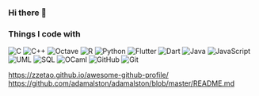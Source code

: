 ### Hi there 👋


### Things I code with
![C](https://img.shields.io/badge/-C-000?&logo=C)
![C++](https://img.shields.io/badge/-C++-000?&logo=c%2b%2b&logoColor=00599C)
![Octave](https://img.shields.io/badge/-Octave-0790C0?&logo=GNU%20Octave&logoColor=white)
![R](https://img.shields.io/badge/-R-276DC3?&logo=R&logoColor=white)
![Python](https://img.shields.io/badge/-Python-000?&logo=Python)
![Flutter](https://img.shields.io/badge/-Flutter-02569B?&logo=Flutter&logoColor=white)
![Dart](https://img.shields.io/badge/-Dart-0175C2?&logo=Dart&logoColor=white)
![Java](https://img.shields.io/badge/-Java-000?&logo=Java&logoColor=007396)
![JavaScript](https://img.shields.io/badge/-JavaScript-000?&logo=JavaScript)
![UML](https://img.shields.io/badge/-UML-000?&logo=UML)
![SQL](https://img.shields.io/badge/-SQL-000?&logo=MySQL)
![OCaml](https://img.shields.io/badge/-OCaml-000?&logo=OCaml)
![GitHub](https://img.shields.io/badge/-GitHub-181717?style=flat-square&logo=github)
![Git](https://img.shields.io/badge/-Git-black?style=flat-square&logo=git)

https://zzetao.github.io/awesome-github-profile/
https://github.com/adamalston/adamalston/blob/master/README.md
<!--
**braisf03/braisf03** is a ✨ _special_ ✨ repository because its `README.md` (this file) appears on your GitHub profile.

Here are some ideas to get you started:

- 🔭 I’m currently working on ...
- 🌱 I’m currently learning ...
- 👯 I’m looking to collaborate on ...
- 🤔 I’m looking for help with ...
- 💬 Ask me about ...
- 📫 How to reach me: ...
- 😄 Pronouns: ...
- ⚡ Fun fact: ...
-->
